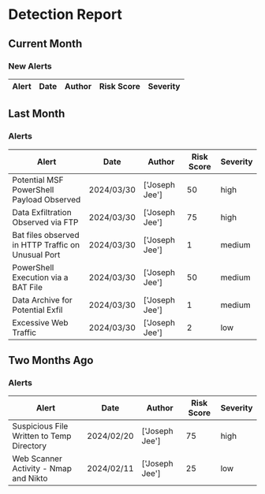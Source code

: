 # Detection Report
## Current Month
### New Alerts

| Alert | Date | Author | Risk Score | Severity |
| --- | --- | --- | --- | --- |
## Last Month
### Alerts

| Alert | Date | Author | Risk Score | Severity |
| --- | --- | --- | --- | --- |
|Potential MSF PowerShell Payload Observed|2024/03/30|['Joseph Jee']|50|high|
|Data Exfiltration Observed via FTP|2024/03/30|['Joseph Jee']|75|high|
|Bat files observed in HTTP Traffic on Unusual Port |2024/03/30|['Joseph Jee']|1|medium|
|PowerShell Execution via a BAT File|2024/03/30|['Joseph Jee']|50|medium|
|Data Archive for Potential Exfil|2024/03/30|['Joseph Jee']|1|medium|
|Excessive Web Traffic|2024/03/30|['Joseph Jee']|2|low|
## Two Months Ago
### Alerts

| Alert | Date | Author | Risk Score | Severity |
| --- | --- | --- | --- | --- |
|Suspicious File Written to Temp Directory|2024/02/20|['Joseph Jee']|75|high|
|Web Scanner Activity - Nmap and Nikto|2024/02/11|['Joseph Jee']|25|low|
